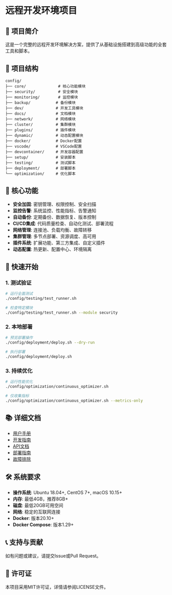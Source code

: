# 远程开发环境项目

## 🚀 项目简介

这是一个完整的远程开发环境解决方案，提供了从基础设施搭建到高级功能的全套工具和脚本。

## 📁 项目结构

```
config/
├── core/              # 核心功能模块
├── security/          # 安全模块
├── monitoring/        # 监控模块
├── backup/           # 备份模块
├── dev/              # 开发工具模块
├── docs/             # 文档模块
├── network/          # 网络模块
├── cluster/          # 集群模块
├── plugins/          # 插件模块
├── dynamic/          # 动态配置模块
├── docker/           # Docker配置
├── vscode/           # VSCode配置
├── devcontainer/     # 开发容器配置
├── setup/            # 安装脚本
├── testing/          # 测试脚本
├── deployment/       # 部署脚本
└── optimization/     # 优化脚本
```

## 🔧 核心功能

- **安全加固**: 密钥管理、权限控制、安全扫描
- **监控告警**: 系统监控、性能指标、告警通知
- **自动备份**: 定期备份、数据恢复、版本控制
- **CI/CD集成**: 代码质量检查、自动化测试、部署流程
- **网络管理**: 连接池、负载均衡、故障转移
- **集群管理**: 多节点部署、资源调度、高可用
- **插件系统**: 扩展功能、第三方集成、自定义插件
- **动态配置**: 热更新、配置中心、环境隔离

## 🚀 快速开始

### 1. 测试验证
```bash
# 运行全面测试
./config/testing/test_runner.sh

# 检查特定模块
./config/testing/test_runner.sh --module security
```

### 2. 本地部署
```bash
# 预览部署操作
./config/deployment/deploy.sh --dry-run

# 执行部署
./config/deployment/deploy.sh
```

### 3. 持续优化
```bash
# 运行性能优化
./config/optimization/continuous_optimizer.sh

# 仅收集指标
./config/optimization/continuous_optimizer.sh --metrics-only
```

## 📚 详细文档

- [用户手册](./user/README.md)
- [开发指南](./development/README.md)
- [API文档](./api/README.md)
- [部署指南](./deployment/README.md)
- [故障排除](./troubleshooting/README.md)

## 🛠️ 系统要求

- **操作系统**: Ubuntu 18.04+, CentOS 7+, macOS 10.15+
- **内存**: 最低4GB，推荐8GB+
- **磁盘**: 最低20GB可用空间
- **网络**: 稳定的互联网连接
- **Docker**: 版本20.10+
- **Docker Compose**: 版本1.29+

## 📞 支持与贡献

如有问题或建议，请提交Issue或Pull Request。

## 📄 许可证

本项目采用MIT许可证，详情请参阅LICENSE文件。
